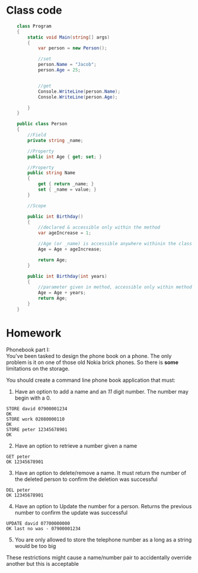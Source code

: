 ###




# Class code

```cs
    class Program
    {
        static void Main(string[] args)
        {
            var person = new Person();

            //set
            person.Name = "Jacob";
            person.Age = 25;


            //get
            Console.WriteLine(person.Name);
            Console.WriteLine(person.Age);

        }
    }

    public class Person
    {
        //Field
        private string _name;

        //Property
        public int Age { get; set; }

        //Property
        public string Name
        {
            get { return _name; }
            set { _name = value; }
        }

        //Scope

        public int Birthday()
        {
            //declared & accessible only within the method
            var ageIncrease = 1;

            //Age (or _name) is accessible anywhere withinin the class
            Age = Age + ageIncrease;

            return Age;
        }

        public int Birthday(int years)
        {
            //parameter given in method, accessible only within method
            Age = Age + years;
            return Age;
        }
    }
```

# Homework

Phonebook part I:  
You've been tasked to design the phone book on a phone. 
The only problem is it on one of those old Nokia brick phones. So there is **some** limitations on the storage.


You should create a command line phone book application that must:
1. Have an option to add a name and an *11* digit number. The number may begin with a 0.
```
STORE david 07900001234
OK
STORE work 02080000110
OK
STORE peter 12345678901
OK
```
2. Have an option to retrieve a number given a name
```
GET peter
OK 12345678901
```
3. Have an option to delete/remove a name. It must return the number of the deleted person to confirm the deletion was successful
```
DEL peter
OK 12345678901
```
4. Have an option to Update the number for a person. Returns the previous number to confirm the update was successful  
```
UPDATE david 07700000000
OK last no was - 07900001234
```

5. You are only allowed to store the telephone number as a long as a string would be too big  

These restrictions might cause a name/number pair to accidentally override another but this is acceptable  
